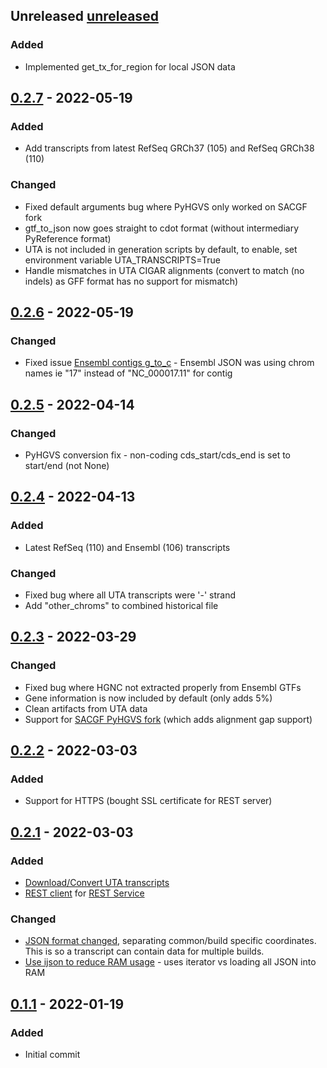 ## Unreleased [unreleased]

### Added

- Implemented get_tx_for_region for local JSON data

## [0.2.7] - 2022-05-19

### Added

- Add transcripts from latest RefSeq GRCh37 (105) and RefSeq GRCh38 (110)

### Changed

- Fixed default arguments bug where PyHGVS only worked on SACGF fork
- gtf_to_json now goes straight to cdot format (without intermediary PyReference format)
- UTA is not included in generation scripts by default, to enable, set environment variable UTA_TRANSCRIPTS=True
- Handle mismatches in UTA CIGAR alignments (convert to match (no indels) as GFF format has no support for mismatch)

## [0.2.6] - 2022-05-19

### Changed

- Fixed issue [Ensembl contigs g_to_c](https://github.com/SACGF/cdot/issues/9) - Ensembl JSON was using chrom names ie "17" instead of "NC_000017.11" for contig 

## [0.2.5] - 2022-04-14

### Changed

- PyHGVS conversion fix - non-coding cds_start/cds_end is set to start/end (not None)

## [0.2.4] - 2022-04-13

### Added

- Latest RefSeq (110) and Ensembl (106) transcripts

### Changed

- Fixed bug where all UTA transcripts were '-' strand
- Add "other_chroms" to combined historical file

## [0.2.3] - 2022-03-29

### Changed

- Fixed bug where HGNC not extracted properly from Ensembl GTFs
- Gene information is now included by default (only adds 5%)
- Clean artifacts from UTA data
- Support for [SACGF PyHGVS fork](https://github.com/SACGF/hgvs) (which adds alignment gap support)

## [0.2.2] - 2022-03-03

### Added

- Support for HTTPS (bought SSL certificate for REST server)

## [0.2.1] - 2022-03-03

### Added

- [Download/Convert UTA transcripts](https://github.com/SACGF/cdot/issues/1)
- [REST client](https://github.com/SACGF/cdot/issues/4) for [REST Service](https://github.com/SACGF/cdot_rest/)

### Changed

- [JSON format changed](https://github.com/SACGF/cdot/issues/2), separating common/build specific coordinates. This is so a transcript can contain data for multiple builds.
- [Use ijson to reduce RAM usage](https://github.com/SACGF/cdot/issues/7) - uses iterator vs loading all JSON into RAM

## [0.1.1] - 2022-01-19

### Added

- Initial commit

[unreleased]: https://github.com/SACGF/cdot/compare/v0.2.7...HEAD
[0.2.7]: https://github.com/SACGF/cdot/compare/v0.2.6...v0.2.7
[0.2.6]: https://github.com/SACGF/cdot/compare/v0.2.5...v0.2.6
[0.2.5]: https://github.com/SACGF/cdot/compare/v0.2.4...v0.2.5
[0.2.4]: https://github.com/SACGF/cdot/compare/v0.2.3...v0.2.4
[0.2.3]: https://github.com/SACGF/cdot/compare/v0.2.2...v0.2.3
[0.2.2]: https://github.com/SACGF/cdot/compare/v0.2.1...v0.2.2
[0.2.1]: https://github.com/SACGF/cdot/compare/v0.1.1...v0.2.1
[0.1.1]: https://github.com/SACGF/cdot/releases/tag/v0.1.1
